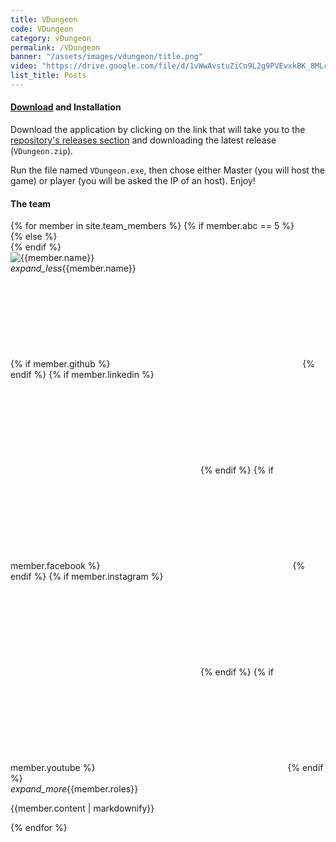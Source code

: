 ```yaml
---
title: VDungeon
code: VDungeon
category: vDungeon
permalink: /VDungeon
banner: "/assets/images/vdungeon/title.png"
video: "https://drive.google.com/file/d/1vWwAvstuZiCn9L2g9PVEvxkBK_8MLckx/preview"
list_title: Posts
---
```



#### [Download](https://github.com/Bamarin/AGI20_Group05_VDungeon/releases) and Installation
Download the application by clicking on the link that will take you to the [repository's releases section](https://github.com/Bamarin/AGI20_Group05_VDungeon/releases) and downloading the latest release (`VDungeon.zip`).

Run the file named `VDungeon.exe`, then chose either Master (you will host the game) or player (you will be asked the IP of an host).
Enjoy!

#### The team

<div class="row">
  <div class="col s2"></div>
{% for member in site.team_members %}
  {% if member.abc == 5 %}
  <div class="col s12 l5 offset-l2">
  {% else %}
  <div class="col s12 l5">
  {% endif %}
    <div class="card horizontal blue-grey darken-1">
      <div class="card-image waves-effect waves-block waves-light">
        <img class="activator" src="{{member.portrait}}" alt="{{member.name}}">
      </div>
      <div class="card-stacked">
        <div class="card-content">
          <span class="card-title activator"><i class="material-icons right">expand_less</i>{{member.name}}</span>
        </div>
        <div class="card-action">
          {% if member.github %}
          <a href="https://github.com/{{ member.github| cgi_escape | escape }}"><svg class="svg-icon"><use xlink:href="{{ '/assets/minima-social-icons.svg#github' | relative_url }}"></use></svg></a>
          {% endif %}
          {% if member.linkedin %}
          <a href="https://www.linkedin.com/in/{{ member.linkedin| cgi_escape | escape }}"><svg class="svg-icon"><use xlink:href="{{ '/assets/minima-social-icons.svg#linkedin' | relative_url }}"></use></svg></a>
          {% endif %}
          {% if member.facebook %}
          <a href="https://www.facebook.com/{{ member.facebook| cgi_escape | escape }}"><svg class="svg-icon"><use xlink:href="{{ '/assets/minima-social-icons.svg#facebook' | relative_url }}"></use></svg></a>
          {% endif %}
          {% if member.instagram %}
          <a href="https://www.instagram.com/{{ member.instagram| cgi_escape | escape }}"><svg class="svg-icon"><use xlink:href="{{ '/assets/minima-social-icons.svg#instagram' | relative_url }}"></use></svg></a>
          {% endif %}
          {% if member.youtube %}
          <a href="https://youtube.com/{{ member.youtube| cgi_escape | escape }}"><svg class="svg-icon"><use xlink:href="{{ '/assets/minima-social-icons.svg#youtube' | relative_url }}"></use></svg></a>
          {% endif %}
        </div>
      </div>
      <div class="card-reveal blue-grey darken-2">
        <span class="card-title grey-text text-darken-4"><i class="material-icons right">expand_more</i>{{member.roles}}</span>
        <p>{{member.content | markdownify}}</p>
      </div>
    </div>
  </div>
{% endfor %}
</div>


